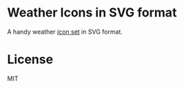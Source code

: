 # Weather Icons in SVG format #

A handy weather [icon set](./index.html) in SVG format.

# License #

MIT
